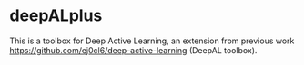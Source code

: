 # deepALplus
This is a toolbox for Deep Active Learning, an extension from previous work https://github.com/ej0cl6/deep-active-learning (DeepAL toolbox).
